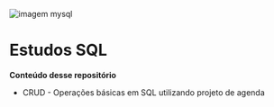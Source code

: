 ![imagem mysql](https://encrypted-tbn0.gstatic.com/images?q=tbn:ANd9GcSmJC3X-NCb6OtnFl2gd8qUmZka3rARw4FfqQ&usqp=CAU)



# Estudos  SQL

**Conteúdo desse repositório**

- CRUD - Operações básicas em SQL utilizando projeto de agenda

